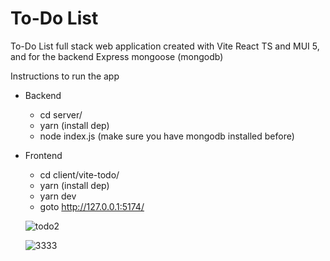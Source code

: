 # To-Do List 
To-Do List full stack web application created with Vite React TS and MUI 5, and for the backend Express mongoose (mongodb)

Instructions to run the app
* Backend
  * cd server/
  * yarn (install dep)
  * node index.js (make sure you have mongodb installed before)
 
* Frontend
  * cd client/vite-todo/
  * yarn (install dep)
  * yarn dev
  * goto http://127.0.0.1:5174/
  
  ![todo2](https://user-images.githubusercontent.com/56003294/200617396-ff735597-6786-4d16-b0fa-45d26f07b0a3.jpg)
  
  ![3333](https://user-images.githubusercontent.com/56003294/200617962-f960f642-d4ab-49c3-a669-65051020f75b.jpg)


  
  
